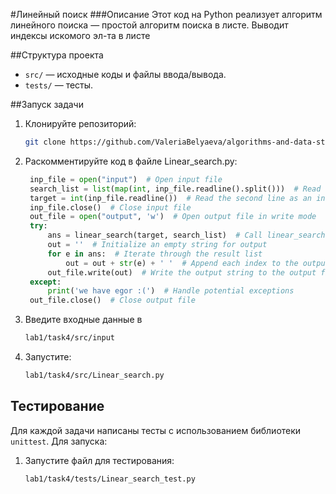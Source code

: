 #Линейный поиск
###Описание
Этот код на Python реализует алгоритм линейного поиска — простой алгоритм поиска в листе.
Выводит индексы искомого эл-та в листе

##Структура проекта
  - `src/` — исходные коды и файлы ввода/вывода.
  - `tests/` — тесты.

##Запуск задачи
1. Клонируйте репозиторий:
   ```bash
   git clone https://github.com/ValeriaBelyaeva/algorithms-and-data-structures
   ```
2. Раскомментируйте код в файле Linear_search.py:
   ```Python
    inp_file = open("input")  # Open input file
    search_list = list(map(int, inp_file.readline().split()))  # Read the first line as a list of integers
    target = int(inp_file.readline())  # Read the second line as an integer
    inp_file.close()  # Close input file
    out_file = open("output", 'w')  # Open output file in write mode
    try:
        ans = linear_search(target, search_list)  # Call linear_search function
        out = ''  # Initialize an empty string for output
        for e in ans:  # Iterate through the result list
            out = out + str(e) + ' '  # Append each index to the output string
        out_file.write(out)  # Write the output string to the output file
    except:
        print('we have egor :(')  # Handle potential exceptions
    out_file.close()  # Close output file
   ```
   
3. Введите входные данные в 
   ```bash
   lab1/task4/src/input
   ```
4. Запустите:
   ```bash
   lab1/task4/src/Linear_search.py
   ```

## Тестирование

Для каждой задачи написаны тесты с использованием библиотеки `unittest`. 
Для запуска:

1. Запустите файл для тестирования:
   ```bash
   lab1/task4/tests/Linear_search_test.py
   ```